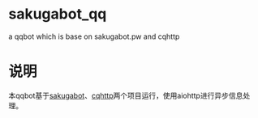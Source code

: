 # sakugabot_qq
a qqbot which is base on sakugabot.pw and cqhttp

# 说明
本qqbot基于[sakugabot](https://github.com/ElnathMojo/sakugabot)、[cqhttp](https://github.com/richardchien/coolq-http-api)两个项目运行，使用aiohttp进行异步信息处理。
